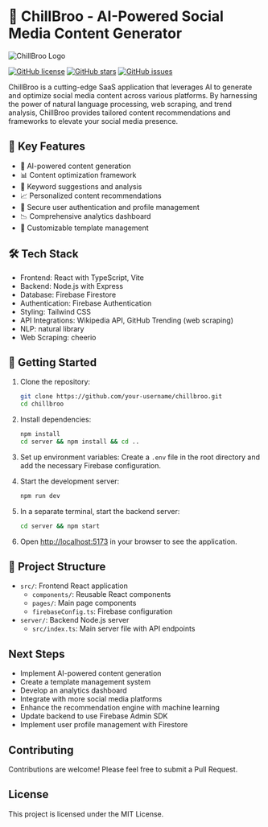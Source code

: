 # 🚀 ChillBroo - AI-Powered Social Media Content Generator

![ChillBroo Logo](https://your-logo-url-here.com/logo.png)

[![GitHub license](https://img.shields.io/github/license/your-username/chillbroo.svg)](https://github.com/your-username/chillbroo/blob/main/LICENSE)
[![GitHub stars](https://img.shields.io/github/stars/your-username/chillbroo.svg)](https://github.com/your-username/chillbroo/stargazers)
[![GitHub issues](https://img.shields.io/github/issues/your-username/chillbroo.svg)](https://github.com/your-username/chillbroo/issues)

ChillBroo is a cutting-edge SaaS application that leverages AI to generate and optimize social media content across various platforms. By harnessing the power of natural language processing, web scraping, and trend analysis, ChillBroo provides tailored content recommendations and frameworks to elevate your social media presence.

## 🌟 Key Features

- 🤖 AI-powered content generation
- 📊 Content optimization framework
- 🔑 Keyword suggestions and analysis
- 📈 Personalized content recommendations
- 🔐 Secure user authentication and profile management
- 📉 Comprehensive analytics dashboard
- 📝 Customizable template management

## 🛠️ Tech Stack

- Frontend: React with TypeScript, Vite
- Backend: Node.js with Express
- Database: Firebase Firestore
- Authentication: Firebase Authentication
- Styling: Tailwind CSS
- API Integrations: Wikipedia API, GitHub Trending (web scraping)
- NLP: natural library
- Web Scraping: cheerio

## 🚀 Getting Started

1. Clone the repository:
   ```bash
   git clone https://github.com/your-username/chillbroo.git
   cd chillbroo
   ```

2. Install dependencies:
   ```bash
   npm install
   cd server && npm install && cd ..
   ```

3. Set up environment variables:
   Create a `.env` file in the root directory and add the necessary Firebase configuration.

4. Start the development server:
   ```bash
   npm run dev
   ```

5. In a separate terminal, start the backend server:
   ```bash
   cd server && npm start
   ```

6. Open [http://localhost:5173](http://localhost:5173) in your browser to see the application.

## 📁 Project Structure

- `src/`: Frontend React application
  - `components/`: Reusable React components
  - `pages/`: Main page components
  - `firebaseConfig.ts`: Firebase configuration
- `server/`: Backend Node.js server
  - `src/index.ts`: Main server file with API endpoints

## Next Steps

- Implement AI-powered content generation
- Create a template management system
- Develop an analytics dashboard
- Integrate with more social media platforms
- Enhance the recommendation engine with machine learning
- Update backend to use Firebase Admin SDK
- Implement user profile management with Firestore

## Contributing

Contributions are welcome! Please feel free to submit a Pull Request.

## License

This project is licensed under the MIT License.